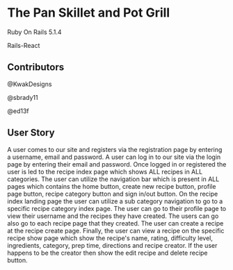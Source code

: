 # The Pan Skillet and Pot Grill

Ruby On Rails 5.1.4

Rails-React

## Contributors
@KwakDesigns

@sbrady11 

@ed13f

## User Story

A user comes to our site and registers via the registration page by entering a username, email and password.
A user can log in to our site via the login page by entering their email and password. Once logged in or registered the user is led to the recipe index page which shows ALL recipes in ALL categories. The user can utilize the navigation bar which is present in ALL pages which contains the home button, create new recipe button, profile page button, recipe category button and sign in/out button. On the recipe index landing page the user can utilize a sub category navigation to go to a specific recipe category index page. The user can go to their profile page to view their username and the recipes they have created. The users can go also go to each recipe page that they created. The user can create a recipe at the recipe create page.
Finally, the user can view a recipe on the specific recipe show page which show the recipe's name, rating, difficulty level, ingredients, category, prep time, directions and recipe creator. If the user happens to be the creator then show the edit recipe and delete recipe button.
